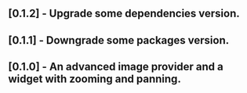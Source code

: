 ## [0.1.2] - Upgrade some dependencies version.
## [0.1.1] - Downgrade some packages version.
## [0.1.0] - An advanced image provider and a widget with zooming and panning.